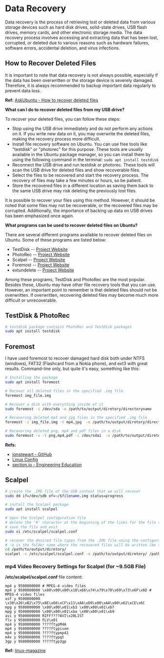 # Data Recovery

Data recovery is the process of retrieving lost or deleted data from various storage devices such as hard disk drives, solid-state drives, USB flash drives, memory cards, and other electronic storage media. The data recovery process involves accessing and extracting data that has been lost, corrupted, or deleted due to various reasons such as hardware failures, software errors, accidental deletion, and virus infections.

## How to Recover Deleted Files

It is important to note that data recovery is not always possible, especially if the data has been overwritten or the storage device is severely damaged. Therefore, it is always recommended to backup important data regularly to prevent data loss.

**Ref:** [AskUbuntu - How to recover deleted files](https://askubuntu.com/questions/3883/how-to-recover-deleted-files)

**What can I do to recover deleted files from my USB drive?**

To recover your deleted files, you can follow these steps:

- Stop using the USB drive immediately and do not perform any actions on it. If you write new data on it, you may overwrite the deleted files, making the recovery process more difficult.
- Install file recovery software on Ubuntu. You can use free tools like "testdisk" or "photorec" for this purpose. These tools are usually available in the Ubuntu package manager, so you can install them by using the following command in the terminal: `sudo apt install testdisk`
- Reconnect the USB drive and run testdisk or photorec. These tools will scan the USB drive for deleted files and show recoverable files.
- Select the files to be recovered and start the recovery process. The recovery of files may take a few minutes or hours, so be patient.
- Store the recovered files in a different location as saving them back to the same USB drive may risk deleting the previously lost files.

It is possible to recover your files using this method. However, it should be noted that some files may not be recoverable, or the recovered files may be corrupted. Additionally, the importance of backing up data on USB drives has been emphasized once again.

**What programs can be used to recover deleted files on Ubuntu?**

There are several different programs available to recover deleted files on Ubuntu. Some of these programs are listed below:

- TestDisk -- [Project Website](https://www.cgsecurity.org/wiki/TestDisk)
- PhotoRec -- [Project Website](https://www.cgsecurity.org/wiki/PhotoRec)
- Scalpel -- [Project Website](https://github.com/sleuthkit/scalpel)
- Foremost -- [Project Website](https://github.com/gerryamurphy/Foremost)
- extundelete -- [Project Website](https://github.com/cherojeong/extundelete)

Among these programs, TestDisk and PhotoRec are the most popular. Besides these, Ubuntu may have other file recovery tools that you can use. However, an important point to remember is that deleted files should not be overwritten. If overwritten, recovering deleted files may become much more difficult or unrecoverable.

## TestDisk & PhotoRec

```bash
# testdisk package contains PhotoRec and TestDisk packages
sudo apt install testdisk
```

## Foremost

I have used foremost to recover damaged hard disk both under NTFS (windows), FAT32 (Flashcard from a Nokia phone), and ext3 with great results. Command-line only, but quite it's easy, something like this:

```bash
# Installing the package
sudo apt install foremost

# Recover all deleted files in the specified .img file
foremost img_file.img

# Recover a disk with everything inside of it
sudo foremost -i /dev/sda -o /path/to/output/diretory/directoryname

# Recovering deleted mp4 and jpg files in the specified .img file
foremost -i img_file.img -t mp4,jpg  -o /path/to/output/diretory/directoryname

# Recovering deleted png, mp4 and pdf files in a disk
sudo foremost -v -t png,mp4,pdf -i /dev/sda1  -o /path/to/output/diretory/directoryname -T
```

**Refs:**

- [jonstewart - GitHub](https://github.com/jonstewart/foremost)
- [Linux Config](https://linuxconfig.org/how-to-recover-deleted-files-with-foremost-on-linux)
- [section.io - Engineering Education](https://www.section.io/engineering-education/recover-deleted-files-with-foremost/)

## Scalpel

```bash
# create the .IMG file of the USB content that we will recover
sudo dd if=/dev/sdb of=~/$filename.img status=progress

# install the Scalpel package
sudo apt install scalpel

# open the Scalpel configuration file
# delete the '#' character at the beginning of the lines for the file types we want to perform recovery on
# save the file and exit
sudo vi /etc/scalpel/scalpel.conf

# recover the desired file types from the .IMG file using the configuration file
# -o is the folder name where the recovered files will be written (be sure that it is empty)
cd /path/to/output/diretory/
scalpel -c /etc/scalpel/scalpel.conf -o /path/to/output/diretory/ /path/to/location/of/img/file/$filename.img
```

### mp4 Video Recovery Settings for Scalpel (for ~9.5GB File)

**/etc/scalpel/scalpel.conf** file content:

```text
mp4 y 9500000000 # MPEG-4 video files
mp4 y 9500000000 \x00\x00\x00\x18\x66\x74\x79\x70\x69\x73\x6F\x6D # MPEG-4 video files
asf y 9500000000 \x30\x26\xB2\x75\x8E\x66\xCF\x11\xA6\xD9\x00\xAA\x00\x62\xCE\x6C
mpg y 9500000000 \x00\x00\x01\xb3 \x00\x00\x01\xb7
mpg y 9500000000 \x00\x00\x01\xba \x00\x00\x01\xb9
avi y 9500000000 RIFF????AVI\x20LIST
flv y 9500000000 FLV\x01
mp4 y 9500000000 ????ftypM4A
mp4 y 9500000000 ????ftypisom
mp4 y 9500000000 ????ftypmp42
m4v y 9500000000 ????ftypqt
3gp y 9500000000 ????ftyp3gp
```

**Ref:** [linux-magazine](https://www.linux-magazine.com/Online/Features/Recovering-Deleted-Files-with-Scalpel)
